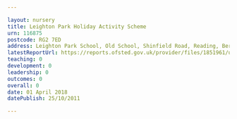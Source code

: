```yaml
---

layout: nursery
title: Leighton Park Holiday Activity Scheme
urn: 116875
postcode: RG2 7ED
address: Leighton Park School, Old School, Shinfield Road, Reading, Berkshire, RG2 7ED
latestReportUrl: https://reports.ofsted.gov.uk/provider/files/1851961/urn/116875.pdf
teaching: 0
development: 0
leadership: 0
outcomes: 0
overall: 0
date: 01 April 2018 
datePublish: 25/10/2011

---
```

